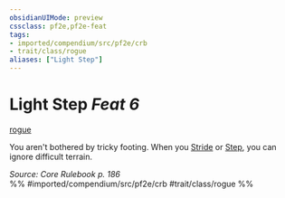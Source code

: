 ```yaml
---
obsidianUIMode: preview
cssclass: pf2e,pf2e-feat
tags:
- imported/compendium/src/pf2e/crb
- trait/class/rogue
aliases: ["Light Step"]
---
```

# Light Step  *Feat 6*  
[rogue](rules/traits/rogue.md)  


You aren't bothered by tricky footing. When you [Stride](stride.md) or [Step](step.md), you can ignore difficult terrain.

*Source: Core Rulebook p. 186*  
%% #imported/compendium/src/pf2e/crb #trait/class/rogue %%